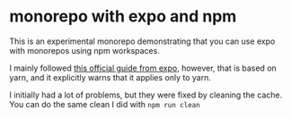 # monorepo with expo and npm

This is an experimental monorepo demonstrating that you can use expo with monorepos using npm workspaces.

I mainly followed [this official guide from expo](https://docs.expo.dev/guides/monorepos/), however, that is based on yarn, and it explicitly warns that it applies only to yarn.

I initially had a lot of problems, but they were fixed by cleaning the cache. You can do the same clean I did with `npm run clean`
